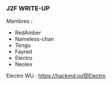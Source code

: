 ### J2F WRITE-UP

Membres :
- RedAmber
- Nameless-chan
- Tengu
- Fayred
- Electro 
- Neolex

Electro WU : https://hackmd.io/@Electro
